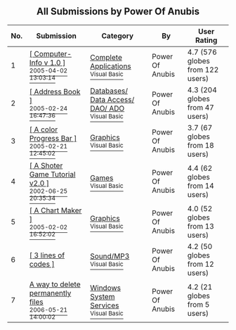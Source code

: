 ﻿<div align="center">

## All Submissions by Power Of Anubis

</div>

No.  | Submission | Category | By   | User Rating
---- | ---------- | -------- | ---- | -----------
1 | [\[ Computer\-Info v 1\.0 \]<br /><sup>2005-04-02 13:03:14</sup>](https://github.com/Planet-Source-Code/power-of-anubis-computer-info-v-1-0__1-59801) | [Complete Applications<br /><sup>Visual Basic</sup>](../ByCategory/complete-applications__1-27.md) | Power Of Anubis | 4.7 (576 globes from 122 users)
2 | [\[ Address Book \]<br /><sup>2005-02-24 16:47:36</sup>](https://github.com/Planet-Source-Code/power-of-anubis-address-book__1-59144) | [Databases/ Data Access/ DAO/ ADO<br /><sup>Visual Basic</sup>](../ByCategory/databases-data-access-dao-ado__1-6.md) | Power Of Anubis | 4.3 (204 globes from 47 users)
3 | [\[ A color Progress Bar \]<br /><sup>2005-02-21 12:45:02</sup>](https://github.com/Planet-Source-Code/power-of-anubis-a-color-progress-bar__1-59067) | [Graphics<br /><sup>Visual Basic</sup>](../ByCategory/graphics__1-46.md) | Power Of Anubis | 3.7 (67 globes from 18 users)
4 | [\[ A Shoter Game Tutorial v2\.0 \]<br /><sup>2002-06-25 20:35:34</sup>](https://github.com/Planet-Source-Code/power-of-anubis-a-shoter-game-tutorial-v2-0__1-58413) | [Games<br /><sup>Visual Basic</sup>](../ByCategory/games__1-38.md) | Power Of Anubis | 4.4 (62 globes from 14 users)
5 | [\[ A Chart Maker \]<br /><sup>2005-02-02 16:52:02</sup>](https://github.com/Planet-Source-Code/power-of-anubis-a-chart-maker__1-58652) | [Graphics<br /><sup>Visual Basic</sup>](../ByCategory/graphics__1-46.md) | Power Of Anubis | 4.0 (52 globes from 13 users)
6 | [\[ 3 lines of codes \]<br />](https://github.com/Planet-Source-Code/power-of-anubis-3-lines-of-codes__1-58843) | [Sound/MP3<br /><sup>Visual Basic</sup>](../ByCategory/sound-mp3__1-45.md) | Power Of Anubis | 4.2 (50 globes from 12 users)
7 | [A way to delete permanently files<br /><sup>2006-05-21 14:00:02</sup>](https://github.com/Planet-Source-Code/power-of-anubis-a-way-to-delete-permanently-files__1-65439) | [Windows System Services<br /><sup>Visual Basic</sup>](../ByCategory/windows-system-services__1-35.md) | Power Of Anubis | 4.2 (21 globes from 5 users)
